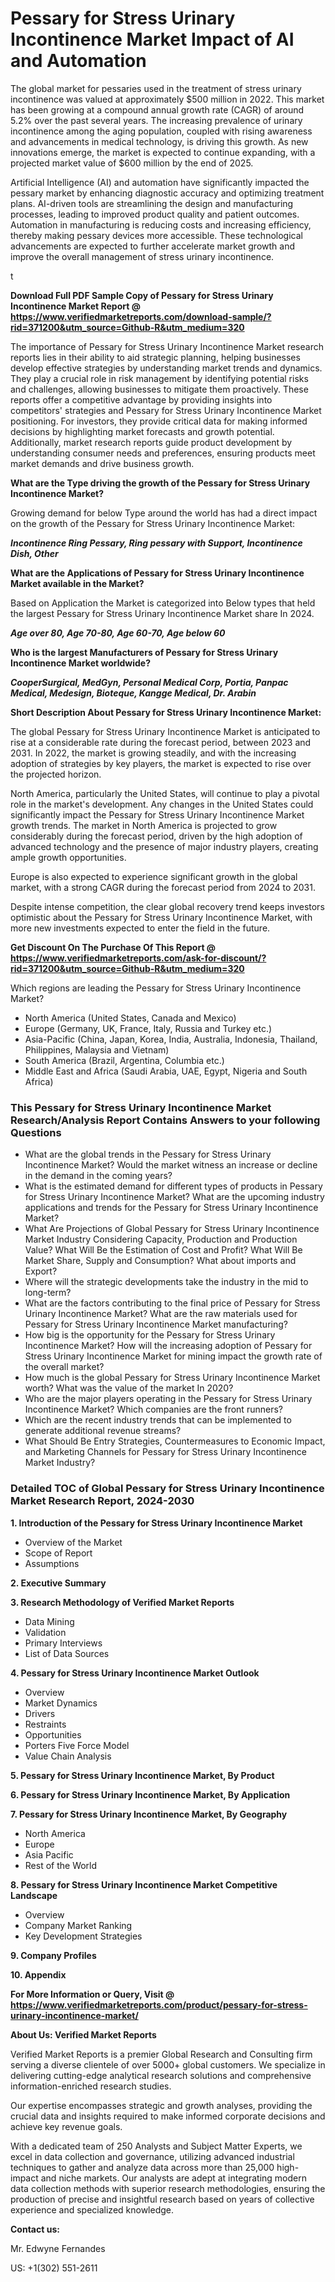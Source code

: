 <meta name="title" content="Global Pessary for Stress Urinary Incontinence Market Impact of AI and Automation"><meta name="description" content="The global market for pessaries used in the treatment of stress urinary incontinence was valued at approximately $500 million in 2022. This market has been growing at "><meta name="title" content="Pessary for Stress Urinary Incontinence Market Size, Share, Scope, Trends, Growth, Opportunities, Analysis, Forecast"><h1>Pessary for Stress Urinary Incontinence Market Impact of AI and Automation</h1><p>The global market for pessaries used in the treatment of stress urinary incontinence was valued at approximately $500 million in 2022. This market has been growing at a compound annual growth rate (CAGR) of around 5.2% over the past several years. The increasing prevalence of urinary incontinence among the aging population, coupled with rising awareness and advancements in medical technology, is driving this growth. As new innovations emerge, the market is expected to continue expanding, with a projected market value of $600 million by the end of 2025.</p><p>Artificial Intelligence (AI) and automation have significantly impacted the pessary market by enhancing diagnostic accuracy and optimizing treatment plans. AI-driven tools are streamlining the design and manufacturing processes, leading to improved product quality and patient outcomes. Automation in manufacturing is reducing costs and increasing efficiency, thereby making pessary devices more accessible. These technological advancements are expected to further accelerate market growth and improve the overall management of stress urinary incontinence.</p>t</p><p id="" class=""><strong>Download Full PDF Sample Copy of Pessary for Stress Urinary Incontinence Market Report @ <a href="https://www.verifiedmarketreports.com/download-sample/?rid=371200&utm_source=Github-R&utm_medium=320" target="_blank">https://www.verifiedmarketreports.com/download-sample/?rid=371200&utm_source=Github-R&utm_medium=320</a></strong></p><p>The importance of&nbsp;Pessary for Stress Urinary Incontinence Market research reports lies in their ability to aid strategic planning, helping businesses develop effective strategies by understanding market trends and dynamics. They play a crucial role in risk management by identifying potential risks and challenges, allowing businesses to mitigate them proactively. These reports offer a competitive advantage by providing insights into competitors' strategies and Pessary for Stress Urinary Incontinence Market positioning. For investors, they provide critical data for making informed decisions by highlighting market forecasts and growth potential. Additionally, market research reports guide product development by understanding consumer needs and preferences, ensuring products meet market demands and drive business growth.</p><p><strong>What are the&nbsp;Type driving the growth of the Pessary for Stress Urinary Incontinence Market?</strong></p><p id="" class="">Growing demand for below Type around the world has had a direct impact on the growth of the Pessary for Stress Urinary Incontinence Market:</p><em><strong>Incontinence Ring Pessary, Ring pessary with Support, Incontinence Dish, Other</strong></em></p><strong>What are the&nbsp;Applications&nbsp;of Pessary for Stress Urinary Incontinence Market available in the Market?</strong></p><p id="" class="">Based on Application the Market is categorized into Below types that held the largest Pessary for Stress Urinary Incontinence Market share In 2024.</p><em><strong>Age over 80, Age 70-80, Age 60-70, Age below 60</strong></em></p><strong>Who is the largest Manufacturers of Pessary for Stress Urinary Incontinence Market worldwide?</strong></p><p><em><strong>CooperSurgical, MedGyn, Personal Medical Corp, Portia, Panpac Medical, Medesign, Bioteque, Kangge Medical, Dr. Arabin</strong></em></p><p id="" class=""><strong>Short Description About Pessary for Stress Urinary Incontinence Market:</strong></p><p>The global Pessary for Stress Urinary Incontinence Market is anticipated to rise at a considerable rate during the forecast period, between 2023 and 2031. In 2022, the market is growing steadily, and with the increasing adoption of strategies by key players, the market is expected to rise over the projected horizon.</p><p>North America, particularly the United States, will continue to play a pivotal role in the market's development. Any changes in the United States could significantly impact the Pessary for Stress Urinary Incontinence Market growth trends. The market in North America is projected to grow considerably during the forecast period, driven by the high adoption of advanced technology and the presence of major industry players, creating ample growth opportunities.</p><p>Europe is also expected to experience significant growth in the global market, with a strong CAGR during the forecast period from 2024 to 2031.</p><p>Despite intense competition, the clear global recovery trend keeps investors optimistic about the Pessary for Stress Urinary Incontinence Market, with more new investments expected to enter the field in the future.</p><p id="" class=""><strong>Get Discount On The Purchase Of This Report @ <a href="https://www.verifiedmarketreports.com/ask-for-discount/?rid=371200&utm_source=Github-R&utm_medium=320" target="_blank">https://www.verifiedmarketreports.com/ask-for-discount/?rid=371200&utm_source=Github-R&utm_medium=320</a></strong></p>Which regions are leading the Pessary for Stress Urinary Incontinence Market?</p><ul><li>North America (United States, Canada and Mexico)</li><li>Europe (Germany, UK, France, Italy, Russia and Turkey etc.)</li><li>Asia-Pacific (China, Japan, Korea, India, Australia, Indonesia, Thailand, Philippines, Malaysia and Vietnam)</li><li>South America (Brazil, Argentina, Columbia etc.)</li><li>Middle East and Africa (Saudi Arabia, UAE, Egypt, Nigeria and South Africa)</li></ul><h3 id="" class="">This Pessary for Stress Urinary Incontinence Market Research/Analysis Report Contains Answers to your following Questions</h3><ul><li>What are the global trends in the Pessary for Stress Urinary Incontinence Market? Would the market witness an increase or decline in the demand in the coming years?</li><li>What is the estimated demand for different types of products in Pessary for Stress Urinary Incontinence Market? What are the upcoming industry applications and trends for the Pessary for Stress Urinary Incontinence Market?</li><li>What Are Projections of Global Pessary for Stress Urinary Incontinence Market Industry Considering Capacity, Production and Production Value? What Will Be the Estimation of Cost and Profit? What Will Be Market Share, Supply and Consumption? What about imports and Export?</li><li>Where will the strategic developments take the industry in the mid to long-term?</li><li>What are the factors contributing to the final price of Pessary for Stress Urinary Incontinence Market? What are the raw materials used for Pessary for Stress Urinary Incontinence Market manufacturing?</li><li>How big is the opportunity for the Pessary for Stress Urinary Incontinence Market? How will the increasing adoption of Pessary for Stress Urinary Incontinence Market for mining impact the growth rate of the overall market?</li><li>How much is the global Pessary for Stress Urinary Incontinence Market worth? What was the value of the market In 2020?</li><li>Who are the major players operating in the Pessary for Stress Urinary Incontinence Market? Which companies are the front runners?</li><li>Which are the recent industry trends that can be implemented to generate additional revenue streams?</li><li>What Should Be Entry Strategies, Countermeasures to Economic Impact, and Marketing Channels for Pessary for Stress Urinary Incontinence Market Industry?</li></ul><h3 id="" class="">Detailed TOC of Global Pessary for Stress Urinary Incontinence Market Research Report, 2024-2030</h3><p id="" class=""><strong>1. Introduction of the Pessary for Stress Urinary Incontinence Market</strong></p><ul><li>Overview of the Market</li><li>Scope of Report</li><li>Assumptions</li></ul><p id="" class=""><strong>2. Executive Summary</strong></p><p id="" class=""><strong>3. Research Methodology of Verified Market Reports</strong></p><ul><li>Data Mining</li><li>Validation</li><li>Primary Interviews</li><li>List of Data Sources</li></ul><p id="" class=""><strong>4. Pessary for Stress Urinary Incontinence Market Outlook</strong></p><ul><li>Overview</li><li>Market Dynamics</li><li>Drivers</li><li>Restraints</li><li>Opportunities</li><li>Porters Five Force Model</li><li>Value Chain Analysis</li></ul><p id="" class=""><strong>5. Pessary for Stress Urinary Incontinence Market, By Product</strong></p><p id="" class=""><strong>6. Pessary for Stress Urinary Incontinence Market, By Application</strong></p><p id="" class=""><strong>7. Pessary for Stress Urinary Incontinence Market, By Geography</strong></p><ul><li>North America</li><li>Europe</li><li>Asia Pacific</li><li>Rest of the World</li></ul><p id="" class=""><strong>8. Pessary for Stress Urinary Incontinence Market Competitive Landscape</strong></p><ul><li>Overview</li><li>Company Market Ranking</li><li>Key Development Strategies</li></ul><p id="" class=""><strong>9. Company Profiles</strong></p><p id="" class=""><strong>10. Appendix</strong></p><p id="" class=""><strong>For More Information or Query, Visit @ <a href="https://www.verifiedmarketreports.com/product/pessary-for-stress-urinary-incontinence-market/" target="_blank">https://www.verifiedmarketreports.com/product/pessary-for-stress-urinary-incontinence-market/</a></strong></p><p id="" class=""><strong>About Us: Verified Market Reports</strong></p><p id="" class="">Verified Market Reports is a premier Global Research and Consulting firm serving a diverse clientele of over 5000+ global customers. We specialize in delivering cutting-edge analytical research solutions and comprehensive information-enriched research studies.</p><p id="" class="">Our expertise encompasses strategic and growth analyses, providing the crucial data and insights required to make informed corporate decisions and achieve key revenue goals.</p><p id="" class="">With a dedicated team of 250 Analysts and Subject Matter Experts, we excel in data collection and governance, utilizing advanced industrial techniques to gather and analyze data across more than 25,000 high-impact and niche markets. Our analysts are adept at integrating modern data collection methods with superior research methodologies, ensuring the production of precise and insightful research based on years of collective experience and specialized knowledge.</p><p id="" class=""><strong>Contact us:</strong></p><p id="" class="">Mr. Edwyne Fernandes</p><p id="" class="">US: +1(302) 551-2611</p>